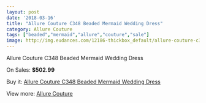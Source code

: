 ```yaml
---
layout: post
date: '2018-03-16'
title: "Allure Couture C348 Beaded Mermaid Wedding Dress"
category: Allure Couture
tags: ["beaded","mermaid","allure","couture","sale"]
image: http://img.eudances.com/12186-thickbox_default/allure-couture-c348-beaded-mermaid-wedding-dress.jpg
---
```

Allure Couture C348 Beaded Mermaid Wedding Dress

On Sales: **$502.99**
<a href="https://www.eudances.com/en/allure-couture/3801-allure-couture-c348-beaded-mermaid-wedding-dress.html"><amp-img layout="responsive" width="600" height="600" src="//img.eudances.com/12186-thickbox_default/allure-couture-c348-beaded-mermaid-wedding-dress.jpg" alt="Allure Couture C348 Beaded Mermaid Wedding Dress 0" /></a>
<a href="https://www.eudances.com/en/allure-couture/3801-allure-couture-c348-beaded-mermaid-wedding-dress.html"><amp-img layout="responsive" width="600" height="600" src="//img.eudances.com/12190-thickbox_default/allure-couture-c348-beaded-mermaid-wedding-dress.jpg" alt="Allure Couture C348 Beaded Mermaid Wedding Dress 1" /></a>
<a href="https://www.eudances.com/en/allure-couture/3801-allure-couture-c348-beaded-mermaid-wedding-dress.html"><amp-img layout="responsive" width="600" height="600" src="//img.eudances.com/12189-thickbox_default/allure-couture-c348-beaded-mermaid-wedding-dress.jpg" alt="Allure Couture C348 Beaded Mermaid Wedding Dress 2" /></a>
<a href="https://www.eudances.com/en/allure-couture/3801-allure-couture-c348-beaded-mermaid-wedding-dress.html"><amp-img layout="responsive" width="600" height="600" src="//img.eudances.com/12188-thickbox_default/allure-couture-c348-beaded-mermaid-wedding-dress.jpg" alt="Allure Couture C348 Beaded Mermaid Wedding Dress 3" /></a>
<a href="https://www.eudances.com/en/allure-couture/3801-allure-couture-c348-beaded-mermaid-wedding-dress.html"><amp-img layout="responsive" width="600" height="600" src="//img.eudances.com/12187-thickbox_default/allure-couture-c348-beaded-mermaid-wedding-dress.jpg" alt="Allure Couture C348 Beaded Mermaid Wedding Dress 4" /></a>

Buy it: [Allure Couture C348 Beaded Mermaid Wedding Dress](https://www.eudances.com/en/allure-couture/3801-allure-couture-c348-beaded-mermaid-wedding-dress.html "Allure Couture C348 Beaded Mermaid Wedding Dress")

View more: [Allure Couture](https://www.eudances.com/en/37-allure-couture "Allure Couture")